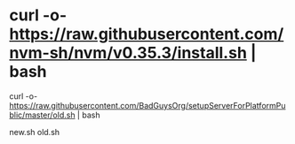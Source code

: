 
# curl -o- https://raw.githubusercontent.com/nvm-sh/nvm/v0.35.3/install.sh | bash

curl -o- https://raw.githubusercontent.com/BadGuysOrg/setupServerForPlatformPublic/master/old.sh | bash

new.sh
old.sh